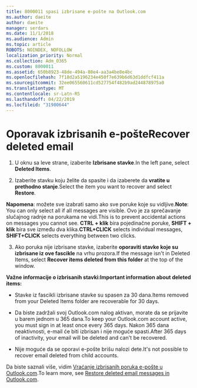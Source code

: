 ```yaml
---
title: 8000011 spasi izbrisane e-pošte na Outlook.com
ms.author: daeite
author: daeite
manager: serdars
ms.date: 11/1/2018
ms.audience: Admin
ms.topic: article
ROBOTS: NOINDEX, NOFOLLOW
localization_priority: Normal
ms.collection: Adm_O365
ms.custom: 8000011
ms.assetid: 650b8923-48de-494a-88e4-aa3a4be8e4bc
ms.openlocfilehash: 7f18d2a5196234e450f7e639b6d63d1ddfcf411a
ms.sourcegitcommit: 32ee065560611cd527754f482b9ad244878975a0
ms.translationtype: MT
ms.contentlocale: sr-Latn-RS
ms.lasthandoff: 04/22/2019
ms.locfileid: "31980644"
---
```

# <a name="recover-deleted-email"></a><span data-ttu-id="9dbfc-102">Oporavak izbrisanih e-pošte</span><span class="sxs-lookup"><span data-stu-id="9dbfc-102">Recover deleted email</span></span>

1. <span data-ttu-id="9dbfc-103">U oknu sa leve strane, izaberite **Izbrisane stavke**.</span><span class="sxs-lookup"><span data-stu-id="9dbfc-103">In the left pane, select **Deleted Items**.</span></span> 
    
2. <span data-ttu-id="9dbfc-104">Izaberite stavku koju želite da spasite i da izaberete da **vratite u prethodno stanje**.</span><span class="sxs-lookup"><span data-stu-id="9dbfc-104">Select the item you want to recover and select **Restore**.</span></span> 
  
 <span data-ttu-id="9dbfc-105">**Napomena**: možete sve izabrati samo ako sve poruke koje su vidljive.</span><span class="sxs-lookup"><span data-stu-id="9dbfc-105">**Note**: You can only select all if all messages are visible.</span></span> <span data-ttu-id="9dbfc-106">Ovo je za sprečavanje slučajnog radnje na porukama ne vidi.</span><span class="sxs-lookup"><span data-stu-id="9dbfc-106">This is to prevent accidental actions on messages you cannot see.</span></span> <span data-ttu-id="9dbfc-107">**CTRL + klik** bira pojedinačne poruke, **SHIFT + klik** bira sve između dva klika.</span><span class="sxs-lookup"><span data-stu-id="9dbfc-107">**CTRL+CLICK** selects individual messages, **SHIFT+CLICK** selects everything between two clicks.</span></span> 
    
3. <span data-ttu-id="9dbfc-108">Ako poruka nije izbrisane stavke, izaberite **oporaviti stavke koje su izbrisane iz ove fascikle** na vrhu prozora.</span><span class="sxs-lookup"><span data-stu-id="9dbfc-108">If the message isn't in Deleted Items, select **Recover items deleted from this folder** at the top of the window.</span></span> 
    
 <span data-ttu-id="9dbfc-109">**Važne informacije o izbrisanih stavki:**</span><span class="sxs-lookup"><span data-stu-id="9dbfc-109">**Important information about deleted items:**</span></span>
  
- <span data-ttu-id="9dbfc-110">Stavke iz fascikli izbrisane stavke su spasen za 30 dana.</span><span class="sxs-lookup"><span data-stu-id="9dbfc-110">Items removed from your Deleted Items folder are recoverable for 30 days.</span></span>
    
- <span data-ttu-id="9dbfc-111">Da biste zadržali svoj Outlook.com nalog aktivan, morate da se prijavite u barem jednom u 365 dana.</span><span class="sxs-lookup"><span data-stu-id="9dbfc-111">To keep your Outlook.com account active, you must sign in at least once every 365 days.</span></span> <span data-ttu-id="9dbfc-112">Nakon 365 dana neaktivnosti, e-mail će biti izbrisan i nije moguće spasti.</span><span class="sxs-lookup"><span data-stu-id="9dbfc-112">After 365 days of inactivity, your email will be deleted and can't be recovered.</span></span>
    
- <span data-ttu-id="9dbfc-113">Nije moguće da se oporavi e-pošte brišu nalozi dete.</span><span class="sxs-lookup"><span data-stu-id="9dbfc-113">It's not possible to recover email deleted from child accounts.</span></span>
    
<span data-ttu-id="9dbfc-114">Da biste saznali više, vidim [Vraćanje izbrisanih poruka e-pošte u Outlook.com](https://go.microsoft.com/fwlink/p/?linkid=873117).</span><span class="sxs-lookup"><span data-stu-id="9dbfc-114">To learn more, see [Restore deleted email messages in Outlook.com](https://go.microsoft.com/fwlink/p/?linkid=873117).</span></span>
  

